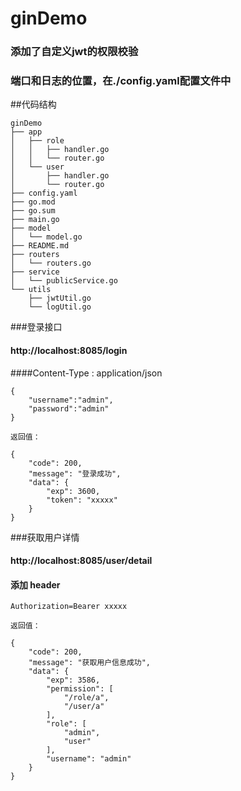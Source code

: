 # ginDemo

### 添加了自定义jwt的权限校验
### 端口和日志的位置，在./config.yaml配置文件中

##代码结构
```
ginDemo
├── app
│   ├── role
│   │   ├── handler.go
│   │   └── router.go
│   └── user
│       ├── handler.go
│       └── router.go
├── config.yaml
├── go.mod
├── go.sum
├── main.go
├── model
│   └── model.go
├── README.md
├── routers
│   └── routers.go
├── service
│   └── publicService.go
└── utils
    ├── jwtUtil.go
    └── logUtil.go
```


###登录接口
#### http://localhost:8085/login    
####Content-Type : application/json
```
{
    "username":"admin",
    "password":"admin"
}

返回值：

{
    "code": 200,
    "message": "登录成功",
    "data": {
        "exp": 3600,
        "token": "xxxxx"
    }
}
```

###获取用户详情
#### http://localhost:8085/user/detail
#### 添加 header
```
Authorization=Bearer xxxxx

返回值：

{
    "code": 200,
    "message": "获取用户信息成功",
    "data": {
        "exp": 3586,
        "permission": [
            "/role/a",
            "/user/a"
        ],
        "role": [
            "admin",
            "user"
        ],
        "username": "admin"
    }
}
```